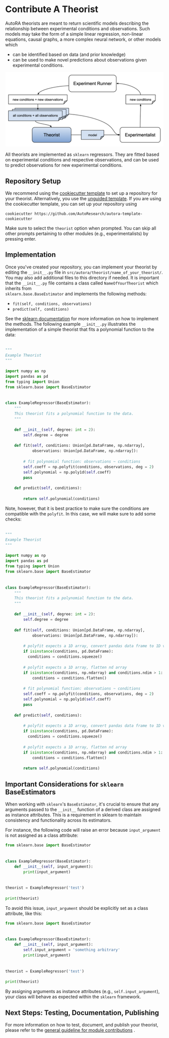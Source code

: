 # Contribute A Theorist

AutoRA theorists are meant to return scientific models describing the relationship between experimental conditions
and observations. Such models may take the form of a simple linear regression, non-linear equations, causal graphs, 
a more complex neural network, or other models which

- can be identified based on data (and prior knowledge)
- can be used to make novel predictions about observations given experimental conditions.

![Theorist Module](../../img/theorist.png)

All theorists are implemented as `sklearn` regressors. They are fitted based on experimental conditions and respective
observations, and can be used to predict observations for new experimental conditions.

## Repository Setup

We recommend using the [cookiecutter template](https://github.com/AutoResearch/autora-template-cookiecutter) to set up
a repository for your theorist. Alternatively, you use the 
[unguided template](https://github.com/AutoResearch/autora-template). If you are using the cookiecutter template, you can set up your repository using

```shell
cookiecutter https://github.com/AutoResearch/autora-template-cookiecutter
```

Make sure to select the `theorist` option when prompted. You can skip all other prompts pertaining to other modules 
(e.g., experimentalists) by pressing enter.

## Implementation

Once you've created your repository, you can implement your theorist by editing the `__init__.py` 
file in 
``src/autora/theorist/name_of_your_theorist/``. You may also add additional files to this directory if needed. 
It is important that the `__init__.py` file contains a class called `NameOfYourTheorist` which 
inherits from  
`sklearn.base.BaseEstimator` and implements the following methods:

- `fit(self, conditions, observations)`
- `predict(self, conditions)`

See the [sklearn documentation](https://scikit-learn.org/stable/developers/develop.html) for more information on 
how to implement the methods. The following example ``__init__.py`` illustrates the implementation 
of a simple theorist
that fits a polynomial function to the data:

```python 

"""
Example Theorist
"""

import numpy as np
import pandas as pd
from typing import Union
from sklearn.base import BaseEstimator


class ExampleRegressor(BaseEstimator):
    """
    This theorist fits a polynomial function to the data.
    """

    def __init__(self, degree: int = 2):
        self.degree = degree

    def fit(self, conditions: Union[pd.DataFrame, np.ndarray],
            observations: Union[pd.DataFrame, np.ndarray]):

        # fit polynomial function: observations ~ conditions 
        self.coeff = np.polyfit(conditions, observations, deg = 2)
        self.polynomial = np.poly1d(self.coeff)
        pass

    def predict(self, conditions):
            
        return self.polynomial(conditions)
```

Note, however, that it is best practice to make sure the conditions are compatible with the `polyfit`. In this case, we will make sure to add some checks:

```python 

"""
Example Theorist
"""

import numpy as np
import pandas as pd
from typing import Union
from sklearn.base import BaseEstimator


class ExampleRegressor(BaseEstimator):
    """
    This theorist fits a polynomial function to the data.
    """

    def __init__(self, degree: int = 2):
        self.degree = degree

    def fit(self, conditions: Union[pd.DataFrame, np.ndarray],
            observations: Union[pd.DataFrame, np.ndarray]):
    
        # polyfit expects a 1D array, convert pandas data frame to 1D vector
        if isinstance(conditions, pd.DataFrame):
          conditions = conditions.squeeze()
        
        # polyfit expects a 1D array, flatten nd array
        if isinstance(conditions, np.ndarray) and conditions.ndim > 1:
            conditions = conditions.flatten()

        # fit polynomial function: observations ~ conditions 
        self.coeff = np.polyfit(conditions, observations, deg = 2)
        self.polynomial = np.poly1d(self.coeff)
        pass

    def predict(self, conditions):
        
        # polyfit expects a 1D array, convert pandas data frame to 1D vector
        if isinstance(conditions, pd.DataFrame):
          conditions = conditions.squeeze()
        
        # polyfit expects a 1D array, flatten nd array
        if isinstance(conditions, np.ndarray) and conditions.ndim > 1:
            conditions = conditions.flatten()
            
        return self.polynomial(conditions)
```

## Important Considerations for `sklearn` BaseEstimators

When working with `sklearn`'s `BaseEstimator`, it's crucial to ensure that any arguments passed to the `__init__` function of a derived class are assigned as instance attributes. This is a requirement in sklearn to maintain consistency and functionality across its estimators. 

For instance, the following code will raise an error because `input_argument` is not assigned as a class attribute:

```python
from sklearn.base import BaseEstimator


class ExampleRegressor(BaseEstimator):
    def __init__(self, input_argument):
        print(input_argument)


theorist = ExampleRegressor('test')

print(theorist)
```
To avoid this issue, `input_argument` should be explicitly set as a class attribute, like this:

```python
from sklearn.base import BaseEstimator


class ExampleRegressor(BaseEstimator):
    def __init__(self, input_argument):
        self.input_argument = 'something arbitrary'
        print(input_argument)


theorist = ExampleRegressor('test')

print(theorist)
```

By assigning arguments as instance attributes (e.g., `self.input_argument`), your class will behave as expected within the `sklearn` framework.

## Next Steps: Testing, Documentation, Publishing

For more information on how to test, document, and publish your theorist, please refer to the 
[general guideline for module contributions](index.md) . 

